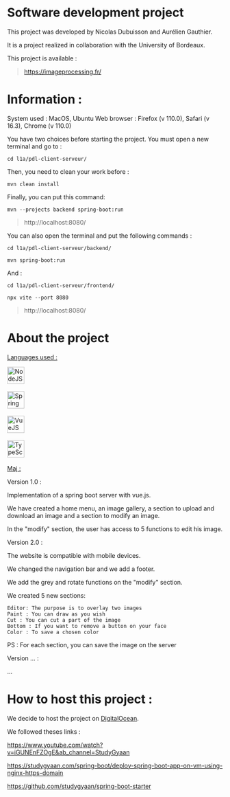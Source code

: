 # Software development project

This project was developed by Nicolas Dubuisson and Aurélien Gauthier. 

It is a project realized in collaboration with the University of Bordeaux.

This project is available : 

> https://imageprocessing.fr/

# Information : 

System used : MacOS, Ubuntu
Web browser : Firefox (v 110.0), Safari (v 16.3), Chrome (v 110.0)

You have two choices before starting the project. You must open a new terminal and go to :

```cd l1a/pdl-client-serveur/```

Then, you need to clean your work before :

```mvn clean install```

Finally, you can put this command:

```mvn --projects backend spring-boot:run``` 

> http://localhost:8080/

You can also open the terminal and put the following commands :

```cd l1a/pdl-client-serveur/backend/```

```mvn spring-boot:run```

And : 

```cd l1a/pdl-client-serveur/frontend/```

```npx vite --port 8080```

> http://localhost:8080/

# About the project

<ins>Languages used :</ins>

<div>

<img src="https://github.com/devicons/devicon/blob/master/icons/nodejs/nodejs-original.svg" title="NodeJS" alt="NodeJS" width="40" height="40"/>&nbsp;

<img src="https://github.com/devicons/devicon/blob/master/icons/spring/spring-original.svg" title="Spring" alt="Spring" width="40" height="40"/>&nbsp;

<img src="https://github.com/devicons/devicon/blob/master/icons/vuejs/vuejs-original.svg" title="VueJS" alt="VueJS" width="40" height="40"/>&nbsp;

<img src="https://github.com/devicons/devicon/blob/master/icons/typescript/typescript-original.svg" title="TypeScript" alt="TypeScript" width="40" height="40"/>&nbsp;

</div>

<ins>Maj :</ins>

Version 1.0 : 

Implementation of a spring boot server with vue.js.

We have created a home menu, an image gallery, a section to upload and download an image and a section to modify an image.

In the "modify" section, the user has access to 5 functions to edit his image.

Version 2.0 :

The website is compatible with mobile devices.

We changed the navigation bar and we add a footer.

We add the grey and rotate functions on the "modify" section.

We created 5 new sections: 

    Editor: The purpose is to overlay two images 
    Paint : You can draw as you wish 
    Cut : You can cut a part of the image
    Bottom : If you want to remove a button on your face
    Color : To save a chosen color

PS : For each section, you can save the image on the server

Version ... :

...

# How to host this project :

We decide to host the project on [DigitalOcean](https://www.digitalocean.com/).

We followed theses links : 

https://www.youtube.com/watch?v=iGUNEnFZOgE&ab_channel=StudyGyaan

https://studygyaan.com/spring-boot/deploy-spring-boot-app-on-vm-using-nginx-https-domain

https://github.com/studygyaan/spring-boot-starter
